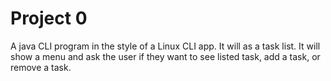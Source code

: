 # Project 0
A java CLI program in the style of a Linux CLI app. It will as a task list.
It will show a menu and ask the user if they want to see listed task, add
a task, or remove a task.
